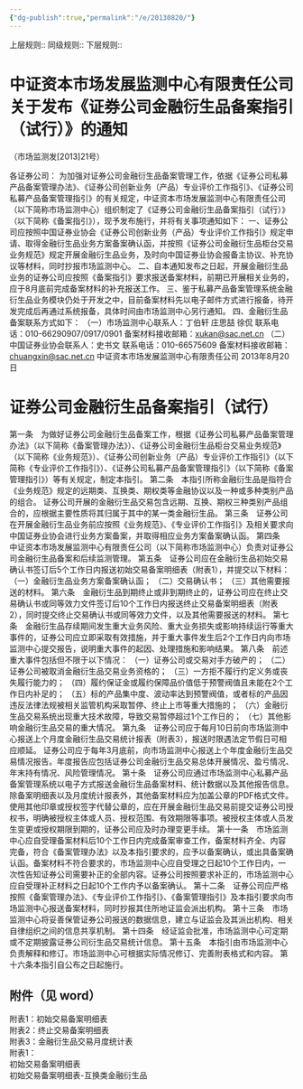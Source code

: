 ```yaml
---
{"dg-publish":true,"permalink":"/e/20130820/"}
---
```


上层规则:: 
同级规则::
下层规则::

# 中证资本市场发展监测中心有限责任公司关于发布《证券公司金融衍生品备案指引（试行）》的通知
（市场监测发[2013]21号）

各证券公司：
为加强对证券公司金融衍生品备案管理工作，依据《证券公司私募产品备案管理办法》、《证券公司创新业务（产品）专业评价工作指引》、《证券公司私募产品备案管理指引》的有关规定，中证资本市场发展监测中心有限责任公司（以下简称市场监测中心）组织制定了《证券公司金融衍生品备案指引（试行）》（以下简称《备案指引》），现予发布施行，并将有关事项通知如下：
一、证券公司应按照中国证券业协会《证券公司创新业务（产品）专业评价工作指引》规定申请、取得金融衍生品业务方案备案确认函，并按照《证券公司金融衍生品柜台交易业务规范》规定开展金融衍生品业务，及时向中国证券业协会报备主协议、补充协议等材料，同时抄报市场监测中心。 
二、自本通知发布之日起，开展金融衍生品业务的证券公司应按照《备案指引》要求报送备案材料，前期已开展相关业务的，应于8月底前完成备案材料的补充报送工作。 
三、鉴于私募产品备案管理系统金融衍生品业务模块仍处于开发之中，目前备案材料先以电子邮件方式进行报备，待开发完成后再通过系统报备，具体时间由市场监测中心另行通知。 
四、金融衍生品备案联系方式如下：
（一）市场监测中心联系人：丁伯轩 庄思喆 徐侃
联系电话：010-66290907/0917/0901
备案材料接收邮箱：xukan@sac.net.cn
（二）中国证券业协会联系人：史书文
联系电话：010-66575609
备案材料接收邮箱：chuangxin@sac.net.cn 
中证资本市场发展监测中心有限责任公司
2013年8月20日

# 证券公司金融衍生品备案指引（试行）
第一条　为做好证券公司金融衍生品备案工作，根据《证券公司私募产品备案管理办法》（以下简称《备案管理办法》）、《证券公司金融衍生品柜台交易业务规范》（以下简称《业务规范》）、《证券公司创新业务（产品）专业评价工作指引》（以下简称《专业评价工作指引》）、《证券公司私募产品备案管理指引》（以下简称《备案管理指引》）等有关规定，制定本指引。 
第二条　本指引所称金融衍生品是指符合《业务规范》规定的远期类、互换类、期权类等金融协议以及一种或多种类别产品的组合。
证券公司开展的金融衍生品交易包含远期、互换、期权三种类别产品组合的，应根据主要性质将其归属于其中的某一类金融衍生品。 
第三条　证券公司在开展金融衍生品业务前应按照《业务规范》、《专业评价工作指引》及相关要求向中国证券业协会进行业务方案备案，并取得相应业务方案备案确认函。 
第四条　中证资本市场发展监测中心有限责任公司（以下简称市场监测中心）负责对证券公司金融衍生品备案和后续监测管理。 
第五条　证券公司应在金融衍生品初始交易确认书签订后5个工作日内报送初始交易备案明细表（附表1），并提交以下材料：
（一）金融衍生品业务方案备案确认函；
（二）交易确认书；
（三）其他需要报送的材料。 
第六条　金融衍生品到期终止或非到期终止的，证券公司应在终止交易确认书或同等效力文件签订后10个工作日内报送终止交易备案明细表（附表2），同时提交终止交易确认书或同等效力文件，以及其他需要报送的材料。 
第七条　金融衍生品存续期间发生重大业务风险、重大业务损失或影响持续运行等重大事件的，证券公司应立即采取有效措施，并于重大事件发生后2个工作日内向市场监测中心提交报告，说明重大事件的起因、处理措施和影响结果。 
第八条　前述重大事件包括但不限于以下情况：
（一）证券公司或交易对手方破产的；
（二）证券公司被取消金融衍生品交易业务资格的；
（三）一方拒不履行约定义务或丧失履行能力的；
（四）履约保证金或履约保障品价值低于预警阀值且未能在2个工作日内补足的；
（五）标的产品集中度、波动率达到预警阀值，或者标的产品因违反法律法规被相关监管机构采取暂停、终止上市等重大措施的；
（六）金融衍生品交易系统出现重大技术故障，导致交易暂停超过1个工作日的；
（七）其他影响金融衍生品交易的重大情况。 
第九条　证券公司应于每月10日前向市场监测中心报送上个月度金融衍生品交易统计报表（附表3），报送时限遇法定节假日可相应顺延。
证券公司应于每年3月底前，向市场监测中心报送上个年度金融衍生品交易情况报告。年度报告应包括证券公司金融衍生品交易总体开展情况、盈亏情况、年末持有情况、风险管理情况。 
第十条　证券公司应通过市场监测中心私募产品备案管理系统以电子方式报送金融衍生品备案材料、统计数据以及其他报告信息。除备案明细表以及月度统计报表外，其他备案材料应为加盖公章的PDF格式文件。
使用其他印章或授权签字代替公章的，应在开展金融衍生品交易前提交证券公司授权书，明确被授权主体或人员、授权范围、有效期限等事项。被授权主体或人员发生变更或授权期限到期的，证券公司应及时办理变更手续。 
第十一条　市场监测中心应自受理备案材料后10个工作日内完成备案审查工作，备案材料齐全、内容完备，符合《备案管理办法》以及本指引要求的，应予以备案确认，或出具备案确认函。备案材料不符合要求的，市场监测中心应自受理之日起10个工作日内，一次性告知证券公司需要补正的全部内容。证券公司按照要求补正的，市场监测中心应自受理补正材料之日起10个工作内予以备案确认。 
第十二条　证券公司应严格按照《备案管理办法》、《专业评价工作指引》、《备案管理指引》及本指引要求向市场监测中心报送备案材料，同时抄报其住所地证监会派出机构。 
第十三条　市场监测中心将妥善保管证券公司报送的数据信息，建立与证监会及其派出机构、相关自律组织之间的信息共享机制。 
第十四条　经证监会批准，市场监测中心可定期或不定期披露证券公司衍生品交易统计信息。 
第十五条　本指引由市场监测中心负责解释和修订。市场监测中心可根据实际情况修订、完善附表格式和内容。 
第十六条本指引自公布之日起施行。

## 附件（见 word）
附表1：初始交易备案明细表  
附表2：终止交易备案明细表  
附表3：金融衍生品交易月度统计表  
附表1：  
初始交易备案明细表  
初始交易备案明细表-互换类金融衍生品